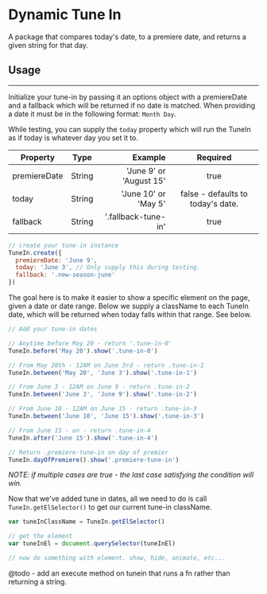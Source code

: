 # Dynamic Tune In

A package that compares today's date, to a premiere date, and returns a given string for that day.

## Usage

---

Initialize your tune-in by passing it an options object with a premiereDate and a fallback which will be returned if no date is matched. When providing a date it must be in the following format: `Month Day`.

While testing, you can supply the `today` property which will run the TuneIn as if today is whatever day you set it to.

| Property     |  Type  |                 Example |             Required              |
| ------------ | :----: | ----------------------: | :-------------------------------: |
| premiereDate | String | 'June 9' or 'August 15' |               true                |
| today        | String |    'June 10' or 'May 5' | false - defaults to today's date. |
| fallback     | String |     '.fallback-tune-in' |               true                |

```javascript
// create your tune-in instance
TuneIn.create({
  premiereDate: 'June 9',
  today: 'June 3', // Only supply this during testing.
  fallback: '.new-season-june'
})
```

The goal here is to make it easier to show a specific element on the page, given a date or date range. Below we supply a className to each TuneIn date, which will be returned when today falls within that range. See below.

```javascript
// Add your tune-in dates

// Anytime before May 20 - return '.tune-in-0'
TuneIn.before('May 20').show('.tune-in-0')

// From May 20th - 12AM on June 3rd - return .tune-in-1
TuneIn.between('May 20', 'June 3').show('.tune-in-1')

// From June 3 - 12AM on June 9 - return .tune-in-2
TuneIn.between('June 3', 'June 9').show('.tune-in-2')

// From June 10 - 12AM on June 15 - return .tune-in-3
TuneIn.between('June 10', 'June 15').show('.tune-in-3')

// From June 15 - on - return .tune-in-4
TuneIn.after('June 15').show('.tune-in-4')

// Return .premiere-tune-in on day of premier
TuneIn.dayOfPremiere().show('.premiere-tune-in')
```

_NOTE: if multiple cases are true - the last case satisfying the condition will win._

Now that we've added tune in dates, all we need to do is call `TuneIn.getElSelector()` to get our current tune-in className.

```javascript
var tuneInClassName = TuneIn.getElSelector()

// get the element
var tuneInEl = document.querySelector(tuneInEl)

// now do something with element. show, hide, animate, etc...
```

@todo - add an execute method on tunein that runs a fn rather than returning a string.
